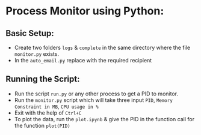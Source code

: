 # Process Monitor using Python:
 
## Basic Setup:
* Create two folders `logs` & `complete` in the same directory where the file `monitor.py` exists.
* In the `auto_email.py` replace with the required recipient

## Running the Script:
* Run the script `run.py` or any other process to get a PID to monitor.
* Run the `monitor.py` script which will take three input `PID`, `Memory Constraint in MB`, `CPU usage in %`
* Exit with the help of `Ctrl+C`
* To plot the data, run the `plot.ipynb` & give the PID in the function call for the function `plot(PID)`
